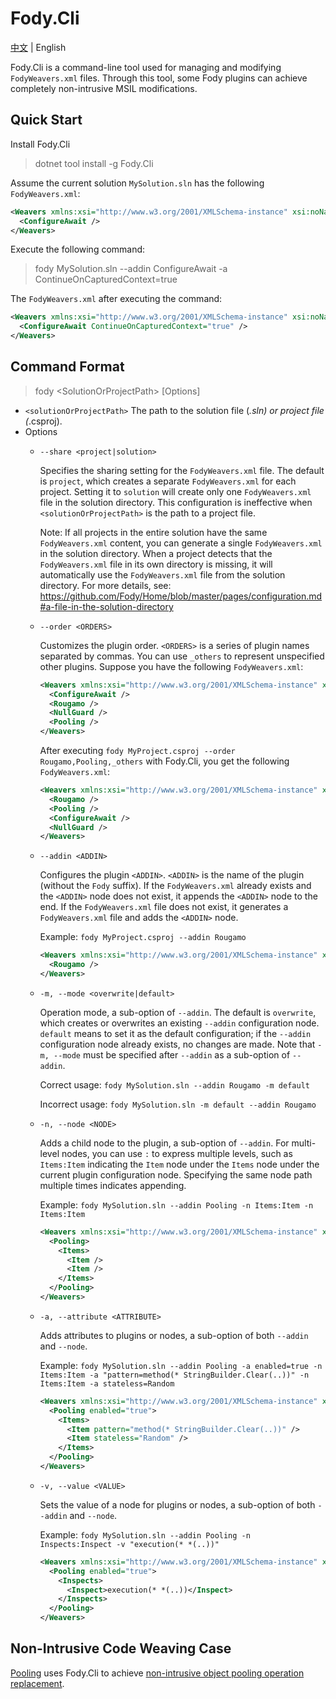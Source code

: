 # Fody.Cli

[中文](https://github.com/inversionhourglass/Fody.Cli/blob/master/README.md) | English

Fody.Cli is a command-line tool used for managing and modifying `FodyWeavers.xml` files. Through this tool, some Fody plugins can achieve completely non-intrusive MSIL modifications.

## Quick Start

Install Fody.Cli

> dotnet tool install -g Fody.Cli

Assume the current solution `MySolution.sln` has the following `FodyWeavers.xml`:

```xml
<Weavers xmlns:xsi="http://www.w3.org/2001/XMLSchema-instance" xsi:noNamespaceSchemaLocation="FodyWeavers.xsd">
  <ConfigureAwait />
</Weavers>
```

Execute the following command:

> fody MySolution.sln --addin ConfigureAwait -a ContinueOnCapturedContext=true

The `FodyWeavers.xml` after executing the command:

```xml
<Weavers xmlns:xsi="http://www.w3.org/2001/XMLSchema-instance" xsi:noNamespaceSchemaLocation="FodyWeavers.xsd">
  <ConfigureAwait ContinueOnCapturedContext="true" />
</Weavers>
```

## Command Format

> fody &lt;SolutionOrProjectPath&gt; [Options]

- `<solutionOrProjectPath>` The path to the solution file (*.sln) or project file (*.csproj).
- Options
    - `--share <project|solution>`

        Specifies the sharing setting for the `FodyWeavers.xml` file. The default is `project`, which creates a separate `FodyWeavers.xml` for each project. Setting it to `solution` will create only one `FodyWeavers.xml` file in the solution directory. This configuration is ineffective when `<solutionOrProjectPath>` is the path to a project file.
        
        Note: If all projects in the entire solution have the same `FodyWeavers.xml` content, you can generate a single `FodyWeavers.xml` in the solution directory. When a project detects that the `FodyWeavers.xml` file in its own directory is missing, it will automatically use the `FodyWeavers.xml` file from the solution directory. For more details, see: https://github.com/Fody/Home/blob/master/pages/configuration.md#a-file-in-the-solution-directory

    - `--order <ORDERS>`

        Customizes the plugin order. `<ORDERS>` is a series of plugin names separated by commas. You can use `_others` to represent unspecified other plugins. Suppose you have the following `FodyWeavers.xml`:
        ```xml
        <Weavers xmlns:xsi="http://www.w3.org/2001/XMLSchema-instance" xsi:noNamespaceSchemaLocation="FodyWeavers.xsd">
          <ConfigureAwait />
          <Rougamo />
          <NullGuard />
          <Pooling />
        </Weavers>
        ```
        After executing `fody MyProject.csproj --order Rougamo,Pooling,_others` with Fody.Cli, you get the following `FodyWeavers.xml`:
        ```xml
        <Weavers xmlns:xsi="http://www.w3.org/2001/XMLSchema-instance" xsi:noNamespaceSchemaLocation="FodyWeavers.xsd">
          <Rougamo />
          <Pooling />
          <ConfigureAwait />
          <NullGuard />
        </Weavers>
        ```

    - `--addin <ADDIN>`

        Configures the plugin `<ADDIN>`. `<ADDIN>` is the name of the plugin (without the `Fody` suffix). If the `FodyWeavers.xml` already exists and the `<ADDIN>` node does not exist, it appends the `<ADDIN>` node to the end. If the `FodyWeavers.xml` file does not exist, it generates a `FodyWeavers.xml` file and adds the `<ADDIN>` node.
        
        Example: `fody MyProject.csproj --addin Rougamo`
        ```xml
        <Weavers xmlns:xsi="http://www.w3.org/2001/XMLSchema-instance" xsi:noNamespaceSchemaLocation="FodyWeavers.xsd">
          <Rougamo />
        </Weavers>
        ```

    - `-m, --mode <overwrite|default>`

        Operation mode, a sub-option of `--addin`. The default is `overwrite`, which creates or overwrites an existing `--addin` configuration node. `default` means to set it as the default configuration; if the `--addin` configuration node already exists, no changes are made. Note that `-m, --mode` must be specified after `--addin` as a sub-option of `--addin`.
        
        Correct usage: `fody MySolution.sln --addin Rougamo -m default`
        
        Incorrect usage: `fody MySolution.sln -m default --addin Rougamo`

    - `-n, --node <NODE>`

        Adds a child node to the plugin, a sub-option of `--addin`. For multi-level nodes, you can use `:` to express multiple levels, such as `Items:Item` indicating the `Item` node under the `Items` node under the current plugin configuration node. Specifying the same node path multiple times indicates appending.
        
        Example: `fody MySolution.sln --addin Pooling -n Items:Item -n Items:Item`
        ```xml
        <Weavers xmlns:xsi="http://www.w3.org/2001/XMLSchema-instance" xsi:noNamespaceSchemaLocation="FodyWeavers.xsd">
          <Pooling>
            <Items>
              <Item />
              <Item />
            </Items>
          </Pooling>
        </Weavers>
        ```

    - `-a, --attribute <ATTRIBUTE>`

        Adds attributes to plugins or nodes, a sub-option of both `--addin` and `--node`.

        Example: `fody MySolution.sln --addin Pooling -a enabled=true -n Items:Item -a "pattern=method(* StringBuilder.Clear(..))" -n Items:Item -a stateless=Random`
        ```xml
        <Weavers xmlns:xsi="http://www.w3.org/2001/XMLSchema-instance" xsi:noNamespaceSchemaLocation="FodyWeavers.xsd">
          <Pooling enabled="true">
            <Items>
              <Item pattern="method(* StringBuilder.Clear(..))" />
              <Item stateless="Random" />
            </Items>
          </Pooling>
        </Weavers>
        ```

    - `-v, --value <VALUE>`

        Sets the value of a node for plugins or nodes, a sub-option of both `--addin` and `--node`.

        Example: `fody MySolution.sln --addin Pooling -n Inspects:Inspect -v "execution(* *(..))"`
        ```xml
        <Weavers xmlns:xsi="http://www.w3.org/2001/XMLSchema-instance" xsi:noNamespaceSchemaLocation="FodyWeavers.xsd">
          <Pooling enabled="true">
            <Inspects>
              <Inspect>execution(* *(..))</Inspect>
            </Inspects>
          </Pooling>
        </Weavers>
        ```

## Non-Intrusive Code Weaving Case

[Pooling](https://github.com/inversionhourglass/Pooling) uses Fody.Cli to achieve [non-intrusive object pooling operation replacement](https://github.com/inversionhourglass/Pooling/blob/master/README_en.md#zero-intrusion-pooling).
